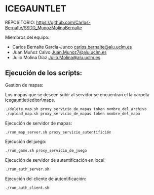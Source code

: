 # ICEGAUNTLET
REPOSITORIO: <https://github.com/Carlos-Bernalte/SSDD_MunozMolinaBernalte>

Miembros del equipo:

- Carlos Bernalte García-Junco <carlos.bernalte@alu.uclm.es>
- Juan Muñoz Calvo <Juan.Munoz7@alu.uclm.es>
- Julio Molina Díaz <Julio.Molina@alu.uclm.es>


## Ejecución de los scripts:

Gestion de mapas:

Los mapas que se deseen subir al servidor se encuentran el la carpeta icegauntlet\editor\maps.
```sh
./delete_map.sh proxy_servicio_de_mapas token nombre_del_archivo
./upload_map.sh proxy_servicio_de_mapas token nombre_del_mapa
```
Ejecución de servidor de mapas:
```sh
./run_map_server.sh proxy_servicio_autentifición
```
Ejecución del juego:
```sh
./run_game.sh proxy_servicio_de_juego
```
Ejecución de servidor de autentificación en local:
```sh
./run_auth_server.sh
```
Ejecución del cliente de autentificación:
```sh
./run_auth_client.sh
```

